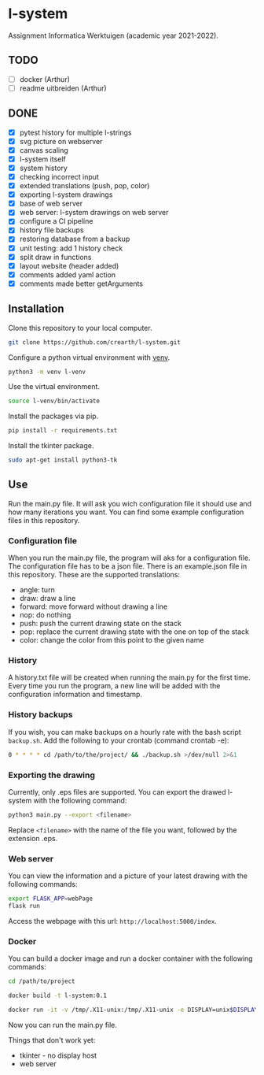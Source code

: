 # l-system
Assignment Informatica Werktuigen (academic year 2021-2022).

## TODO
- [ ] docker (Arthur)
- [ ] readme uitbreiden (Arthur)

## DONE
- [x] pytest history for multiple l-strings
- [x] svg picture on webserver
- [x] canvas scaling
- [x] l-system itself
- [x] system history
- [x] checking incorrect input
- [x] extended translations (push, pop, color)
- [x] exporting l-system drawings
- [x] base of web server
- [x] web server: l-system drawings on web server
- [x] configure a CI pipeline
- [x] history file backups
- [x] restoring database from a backup
- [x] unit testing: add 1 history check
- [x] split draw in functions
- [x] layout website (header added)
- [x] comments added yaml action
- [x] comments made better getArguments

## Installation
Clone this repository to your local computer.
```bash
git clone https://github.com/crearth/l-system.git
```

Configure a python virtual environment with [venv](https://docs.python.org/3/library/venv.html).
```bash
python3 -m venv l-venv
```

Use the virtual environment.
```bash
source l-venv/bin/activate
```

Install the packages via pip.
```bash
pip install -r requirements.txt
```

Install the tkinter package.
```bash
sudo apt-get install python3-tk
```

## Use
Run the main.py file. It will ask you wich configuration file it should use and how many iterations you want. You can find some example configuration files in this repository.

### Configuration file
When you run the main.py file, the program will aks for a configuration file. The configuration file has to be a json file. There is an example.json file in this repository. These are the supported translations:
* angle: turn 
* draw: draw a line
* forward: move forward without drawing a line
* nop: do nothing
* push: push the current drawing state on the stack
* pop: replace the current drawing state with the one on top of the stack
* color: change the color from this point to the given name

### History
A history.txt file will be created when running the main.py for the first time. Every time you run the program, a new line will be added with the configuration information and timestamp.  

### History backups
If you wish, you can make backups on a hourly rate with the bash script `backup.sh`. Add the following to your crontab (command crontab -e):
```bash
0 * * * * cd /path/to/the/project/ && ./backup.sh >/dev/null 2>&1
``` 

### Exporting the drawing
Currently, only .eps files are supported.
You can export the drawed l-system with the following command:
```bash
python3 main.py --export <filename>
```
Replace `<filename>` with the name of the file you want, followed by the extension .eps.

### Web server
You can view the information and a picture of your latest drawing with the following commands:
```bash
export FLASK_APP=webPage
flask run
```
Access the webpage with this url: `http://localhost:5000/index`.

### Docker
You can build a docker image and run a docker container with the following commands:
```bash
cd /path/to/project

docker build -t l-system:0.1

docker run -it -v /tmp/.X11-unix:/tmp/.X11-unix -e DISPLAY=unix$DISPLAY --net=host l-system:0.1
```
Now you can run the main.py file.

Things that don't work yet:
* tkinter - no display host
* web server
